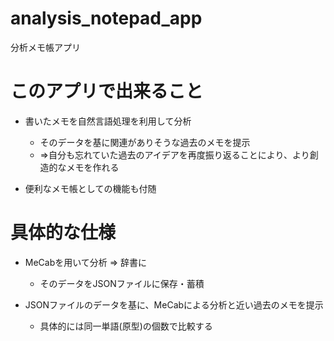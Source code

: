 # analysis_notepad_app
 
分析メモ帳アプリ

# このアプリで出来ること

* 書いたメモを自然言語処理を利用して分析
    * そのデータを基に関連がありそうな過去のメモを提示 
    * =>自分も忘れていた過去のアイデアを再度振り返ることにより、より創造的なメモを作れる 

* 便利なメモ帳としての機能も付随


# 具体的な仕様

* MeCabを用いて分析 => 辞書に
    * そのデータをJSONファイルに保存・蓄積

* JSONファイルのデータを基に、MeCabによる分析と近い過去のメモを提示
    * 具体的には同一単語(原型)の個数で比較する



